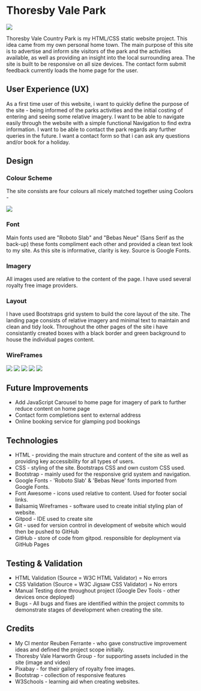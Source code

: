 # Thoresby Vale Park

![](assets/images/responsive.jpg)

Thoresby Vale Country Park is my HTML/CSS static website project. This idea came from my own personal home town. The main purpose of this site is to advertise and inform site visitors of the park and the activities available, as well as providing an insight into the local surrounding area. The site is built to be responsive on all size devices. The contact form submit feedback currently loads the home page for the user.

## User Experience (UX)

As a first time user of this website, i want to quickly define the purpose of the site - being informed of the parks activities and the initial costing of entering and seeing some relative imagery.
I want to be able to navigate easily through the website with a simple functional Navigation to find extra information.
I want to be able to contact the park regards any further queries in the future.
I want a contact form so that i can ask any questions and/or book for a holiday.

## Design

### Colour Scheme

The site consists are four colours all nicely matched together using Coolors -

![](assets/images/colours.png)

### Font

Main fonts used are "Roboto Slab" and "Bebas Neue" (Sans Serif as the back-up) these fonts compliment each other and provided a clean text look to my site. As this site is informative, clarity is key.
Source is Google Fonts.

### Imagery

All images used are relative to the content of the page. I have used several royalty free image providers.

### Layout

I have used Bootstraps grid system to build the core layout of the site. The landing page consists of relative imagery and minimal text to maintain and clean and tidy look.
Throughout the other pages of the site i have consistantly created boxes with a black border and green background to house the individual pages content.

### WireFrames

![](assets/images/home-page.png)
![](assets/images/activities-page.png)
![](assets/images/area-page.png)
![](assets/images/contact.png)
![](assets/images/mobile.png)

## Future Improvements

- Add JavaScript Carousel to home page for imagery of park to further reduce content on home page
- Contact form completions sent to external address
- Online booking service for glamping pod bookings

## Technologies

- HTML - providing the main structure and content of the site as well as providing key accessibility for all types of users.
- CSS - styling of the site. Bootstraps CSS and own custom CSS used.
- Bootstrap - mainly used for the responsive grid system and navigation.
- Google Fonts - 'Roboto Slab' & 'Bebas Neue' fonts imported from Google Fonts.
- Font Awesome - icons used relative to content. Used for footer social links.
- Balsamiq Wireframes - software used to create initial styling plan of website.
- Gitpod - IDE used to create site
- Git - used for version control in development of website which would then be pushed to GitHub
- GitHub - store of code from gitpod. responsible for deployment via GitHub Pages

## Testing & Validation

- HTML Validation (Source = W3C HTML Validator) = No errors
- CSS Validation (Source = W3C Jigsaw CSS Validator) = No errors
- Manual Testing done throughout project (Google Dev Tools - other devices once deployed)
- Bugs - All bugs and fixes are identified within the project commits to demonstrate stages of development when creating the site.

## Credits 

- My CI mentor Reuben Ferrante - who gave constructive improvement ideas and defined the project scope initially.
- Thoresby Vale Harworth Group - for supporting assets included in the site (image and video)
- Pixabay - for their gallery of royalty free images.
- Bootstrap - collection of responsive features
- W3Schools - learning aid when creating websites.